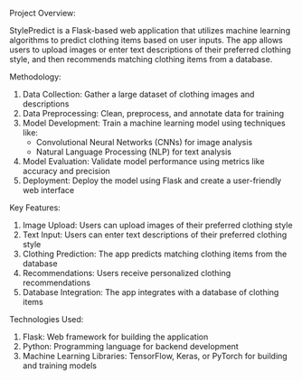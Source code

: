 Project Overview:

StylePredict is a Flask-based web application that utilizes machine learning algorithms to predict clothing items based on user inputs. The app allows users to upload images or enter text descriptions of their preferred clothing style, and then recommends matching clothing items from a database.

Methodology:

1. Data Collection: Gather a large dataset of clothing images and descriptions
2. Data Preprocessing: Clean, preprocess, and annotate data for training
3. Model Development: Train a machine learning model using techniques like:
    - Convolutional Neural Networks (CNNs) for image analysis
    - Natural Language Processing (NLP) for text analysis
4. Model Evaluation: Validate model performance using metrics like accuracy and precision
5. Deployment: Deploy the model using Flask and create a user-friendly web interface

Key Features:

1. Image Upload: Users can upload images of their preferred clothing style
2. Text Input: Users can enter text descriptions of their preferred clothing style
3. Clothing Prediction: The app predicts matching clothing items from the database
4. Recommendations: Users receive personalized clothing recommendations
5. Database Integration: The app integrates with a database of clothing items

Technologies Used:

1. Flask: Web framework for building the application
2. Python: Programming language for backend development
3. Machine Learning Libraries: TensorFlow, Keras, or PyTorch for building and training models

